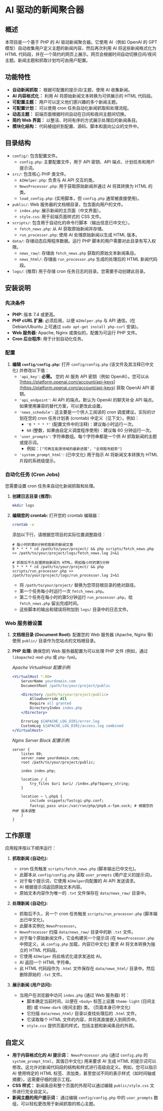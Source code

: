 # AI 驱动的新闻聚合器

## 概述

本项目是一个基于 PHP 的 AI 驱动新闻聚合器。它使用 AI（例如 OpenAI 的 GPT 模型）自动收集用户定义主题的新闻内容，然后再次利用 AI 将这些新闻格式化为 HTML 代码段，并在一个简约的网页上展示。网页会根据时间自动切换日间/夜间主题。新闻主题和抓取计划均可由用户配置。

## 功能特性

*   **自动新闻抓取：** 根据可配置的提示词/主题，使用 AI 收集新闻。
*   **AI 内容格式化：** 利用 AI 将原始新闻文本转换为可供展示的 HTML 代码段。
*   **可配置主题：** 用户可以定义他们感兴趣的多个新闻主题。
*   **可配置计划：** 可以使用 cron 任务自动化新闻抓取和处理流程。
*   **动态主题：** 前端页面根据时间自动在日间和夜间主题间切换。
*   **简约 Web 界面：** 以整洁、时间有序的方式展示处理后的新闻条目。
*   **模块化结构：** 代码被组织到配置、源码、脚本和面向公众的文件中。

## 目录结构

*   `config/`: 包含配置文件。
    *   `config.php`: 主要配置文件，用于 API 密钥、API 端点、计划任务和用户提示词。
*   `src/`: 包含核心 PHP 类文件。
    *   `AIHelper.php`: 负责与 AI API 交互的类。
    *   `NewsProcessor.php`: 用于获取原始新闻并通过 AI 将其转换为 HTML 的类。
    *   `load_config.php`: (实用脚本，但 `config.php` 通常被直接使用)。
*   `public/`: Web 服务器的文档根目录，包含面向用户的文件。
    *   `index.php`: 展示新闻的主页面（中文界面）。
    *   `style.css`: 用于前端页面样式的 CSS 文件。
*   `scripts/`: 包含用于自动化的命令行脚本（输出信息已中文化）。
    *   `fetch_news.php`: 从 AI 获取原始新闻并存储。
    *   `run_processor.php`: 使用 AI 处理原始新闻以生成 HTML 版本。
*   `data/`: 存储动态应用程序数据。运行 PHP 脚本的用户需要对此目录有写入权限。
    *   `news_raw/`: 存储由 `fetch_news.php` 获取的原始文本新闻条目。
    *   `news_html/`: 存储由 `run_processor.php` 生成的处理后的 HTML 新闻代码段。
*   `logs/`: (推荐) 用于存储 cron 任务日志的目录。您需要手动创建此目录。

## 安装说明

### 先决条件

*   **PHP:** 版本 7.4 或更高。
*   **PHP cURL 扩展:** 必须启用，以便 `AIHelper.php` 与 API 通信。(在 Debian/Ubuntu 上可通过 `sudo apt-get install php-curl` 安装)。
*   **Web 服务器:** Apache, Nginx 或类似的，配置为可运行 PHP 文件。
*   **Cron 后台程序:** 用于计划自动化任务。

### 配置

1.  **编辑 `config/config.php`:**
    打开 `config/config.php` (该文件及其注释已中文化) 并修改以下值：
    *   `'api_key'`: **必需。** 您的 AI 服务 API 密钥（例如 OpenAI）。您可以从 [https://platform.openai.com/account/api-keys](https://platform.openai.com/account/api-keys) 获取 OpenAI API 密钥。
    *   `'api_endpoint'`: AI API 的端点。默认为 OpenAI 的聊天补全 API 端点。如果使用兼容的替代方案，可以更改此设置。
    *   `'news_schedule'`: 这主要是一个供人工阅读的 cron 调度建议。实际的计划在您的 cron 任务计划表 (crontab) 中定义（见下文）。例如：
        *   `'0 * * * *'` (配置文件中的注释)：建议每小时运行一次。
        *   `60` (整数，如果由自定义调度程序使用)：建议每 60 分钟运行一次。
    *   `'user_prompts'`: 字符串数组。每个字符串都是一个供 AI 抓取新闻的主题或提示词。
        *   例如：`["可再生能源领域的最新进展", "全球股市趋势"]`
    *   `'system_prompt_html'`: (已中文化) 用于指示 AI 将新闻文本转换为 HTML 片段的系统级提示。

### 自动化任务 (Cron Jobs)

您需要设置 cron 任务来自动化新闻抓取和处理。

1.  **创建日志目录 (推荐):**
    ```bash
    mkdir logs
    ```

2.  **编辑您的 crontab:**
    打开您的 crontab 编辑器：
    ```bash
    crontab -e
    ```
    添加以下行，请根据您项目的实际位置调整路径：

    ```cron
    # 每小时的第0分钟抓取新的新闻文章
    0 * * * * cd /path/to/your/project/ && php scripts/fetch_news.php >> /path/to/your/project/logs/fetch_news.log 2>&1

    # 抓取后不久处理原始新闻为 HTML，例如每小时的第5分钟
    5 * * * * cd /path/to/your/project/ && php scripts/run_processor.php >> /path/to/your/project/logs/run_processor.log 2>&1
    ```
    *   将 `/path/to/your/project/` 替换为您项目根目录的绝对路径。
    *   第一个任务每小时运行一次 `fetch_news.php`。
    *   第二个任务在每小时的第5分钟运行 `run_processor.php`，给 `fetch_news.php` 留出完成时间。
    *   这些脚本的输出和错误将附加到 `logs/` 目录中的日志文件。

### Web 服务器设置

1.  **文档根目录 (Document Root):** 配置您的 Web 服务器 (Apache, Nginx 等) 使用 `public/` 目录作为您站点的文档根目录。
2.  **PHP 处理:** 确保您的 Web 服务器配置为可以处理 PHP 文件 (例如，通过 `libapache2-mod-php` 或 `php-fpm`)。

    *Apache VirtualHost 配置示例:*
    ```apache
    <VirtualHost *:80>
        ServerName yourdomain.com
        DocumentRoot /path/to/your/project/public

        <Directory /path/to/your/project/public>
            AllowOverride All
            Require all granted
            DirectoryIndex index.php
        </Directory>

        ErrorLog ${APACHE_LOG_DIR}/error.log
        CustomLog ${APACHE_LOG_DIR}/access.log combined
    </VirtualHost>
    ```

    *Nginx Server Block 配置示例:*
    ```nginx
    server {
        listen 80;
        server_name yourdomain.com;
        root /path/to/your/project/public;

        index index.php;

        location / {
            try_files $uri $uri/ /index.php?$query_string;
        }

        location ~ \.php$ {
            include snippets/fastcgi-php.conf;
            fastcgi_pass unix:/var/run/php/php8.x-fpm.sock; # 根据您的 PHP 版本调整
        }
    }
    ```

## 工作原理

应用程序按以下顺序运行：

1.  **抓取新闻 (自动化):**
    *   cron 任务触发 `scripts/fetch_news.php` (脚本输出已中文化)。
    *   此脚本从 `config/config.php` 读取 `user_prompts` (用户定义的提示词)。
    *   对于每个提示词，它使用 `AIHelper`向配置的 AI API 发送请求。
    *   AI 根据提示词返回原始文本内容。
    *   原始文本内容作为唯一的 `.txt` 文件保存在 `data/news_raw/` 目录中。

2.  **处理新闻 (自动化):**
    *   抓取后不久，另一个 cron 任务触发 `scripts/run_processor.php` (脚本输出已中文化)。
    *   此脚本实例化 `NewsProcessor`。
    *   `NewsProcessor` 扫描 `data/news_raw/` 目录中的新 `.txt` 文件。
    *   对于每个原始新闻文件，它会构建另一个提示词 (在 `NewsProcessor.php` 中预定义，从 `config.php` 加载，内容已中文化) 要求 AI 将文本转换为独立的 HTML 代码段。
    *   它使用 `AIHelper` 将此格式化请求发送给 AI。
    *   AI 返回一个 HTML 字符串。
    *   此 HTML 代码段作为 `.html` 文件保存在 `data/news_html/` 目录中。然后删除原始的 `.txt` 文件。

3.  **展示新闻 (用户访问):**
    *   当用户在浏览器中访问 `index.php` (通过 Web 服务器) 时：
        *   脚本确定当前时间，以便在 `<body>` 标签上设置 `theme-light` (日间主题) 或 `theme-dark` (夜间主题) 类。 (页面本身已中文化)
        *   它扫描 `data/news_html/` 目录以查找处理后的 `.html` 文件。
        *   它读取每个 HTML 文件的内容，并将其直接嵌入到网页中。
        *   `style.css` 提供页面的样式，包括主题和新闻条目的外观。

## 自定义

*   **用于内容格式化的 AI 提示词：** `NewsProcessor.php` (通过 `config.php` 的 `system_prompt_html`，其值已中文化) 用来要求 AI 生成 HTML 的提示词可以修改。这允许对新闻代码段的结构和样式进行高级自定义。例如，您可以指示 AI 使用特定的 HTML 标签、添加类，甚至尝试不同的表示样式（如时间轴或摘要）。这需要仔细的提示工程。
*   **CSS 样式：** 新闻条目和整个页面的外观可以通过编辑 `public/style.css` 文件进行完全自定义。
*   **新闻主题的用户提示词：** 通过编辑 `config/config.php` 中的 `user_prompts` 数组，可以轻松更改用于新闻抓取的核心主题。

```
